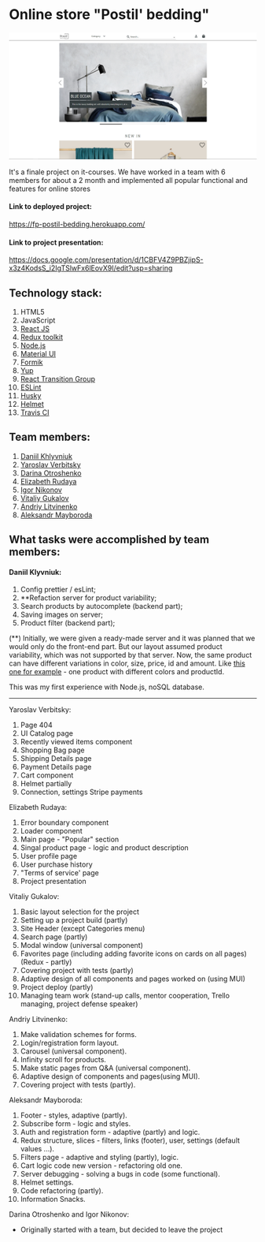 # Online store "Postil' bedding"
![](Screenshot_1.png)

It's a finale project on it-courses. We have worked in a team with 6 members for about a 2 month and implemented all 
popular functional and
features for online stores


#### Link to deployed project:
https://fp-postil-bedding.herokuapp.com/


#### Link to project presentation:
https://docs.google.com/presentation/d/1CBFV4Z9PBZjipS-x3z4KodsS_i2IgTSlwFx6lEovX9I/edit?usp=sharing

## Technology stack:
1. HTML5
2. JavaScript
3. [React JS](https://uk.reactjs.org/)
4. [Redux toolkit](https://redux-toolkit.js.org/)
5. [Node.js](https://nodejs.org/uk/)
6. [Material UI](https://mui.com/getting-started/installation/)
7. [Formik](https://formik.org/docs/overview)
8. [Yup](https://www.npmjs.com/package/yup)
9. [React Transition Group](https://reactcommunity.org/react-transition-group/)
10. [ESLint](https://eslint.org/)
11. [Husky](https://www.npmjs.com/package/husky)
12. [Helmet](https://www.npmjs.com/package/react-helmet)
13. [Travis CI](https://www.travis-ci.com/)


## Team members:
1. [Daniil Khlyvniuk](https://github.com/Daniil-Khlyvniuk)
2. [Yaroslav Verbitsky](https://github.com/nikolasdelunko)
3. [Darina Otroshenko](https://github.com/OtroshenkoDarina)
4. [Elizabeth Rudaya](https://github.com/lizarudayaa)
5. [Igor Nikonov](https://github.com/IggyDev34)
6. [Vitaliy Gukalov](https://github.com/Vitaliy-1809)
7. [Andriy Litvinenko](https://github.com/Shootka)
8. [Aleksandr Mayboroda](https://github.com/AlexMaybee)

## What tasks were accomplished by team members:

#### Daniil Klyvniuk: 
1. Config prettier / esLint;
2. \**Refaction server for product
   variability;
3. Search products by autocomplete (backend part);
4. Saving images on server;
5. Product filter (backend part);

(**) Initially, we were given a ready-made server and it was planned that we would only do the front-end part. But 
our layout assumed product variability, which was not supported by that server. Now, the same product can have 
different variations in color, size, price, id and amount. Like 
[this one for example](https://fp-postil-bedding.herokuapp.com/product-details/61a653e8253d3605949967ec) - one product with different colors and productId.

This was my first experience with Node.js, noSQL database.
_____

Yaroslav Verbitsky:
1. Page 404
2. UI Catalog page
3. Recently viewed items component
4. Shopping Bag page
5. Shipping Details page
6. Payment Details page
7. Cart component
8. Helmet partially
9. Connection, settings Stripe payments

Elizabeth Rudaya:
1. Error boundary component
2. Loader component
3. Main page - "Popular" section
4. Singal product page - logic and product description
5. User profile page
6. User purchase history
7. "Terms of service' page
8. Project presentation

Vitaliy Gukalov:
1. Basic layout selection for the project
2. Setting up a project build (partly)
3. Site Header (except Categories menu)
4. Search page (partly)
5. Modal window (universal component)
6. Favorites page (including adding favorite icons on cards on all pages)(Redux - partly)
7. Covering project with tests (partly)
8. Adaptive design of all components and pages worked on (using MUI)
9. Project deploy (partly)
10. Managing team work (stand-up calls, mentor cooperation, Trello managing, project defense speaker)

Andriy Litvinenko:
1. Make validation schemes for forms.
2. Login/registration form layout.
3. Carousel (universal component).
4. Infinity scroll for products.
5. Make static pages from Q&A (universal component).
6. Adaptive design of components and pages(using MUI).
7. Covering project with tests (partly).

Aleksandr Mayboroda:
1. Footer - styles, adaptive (partly).
2. Subscribe form - logic and styles.
3. Auth and registration form - adaptive (partly) and logic.
4. Redux structure, slices - filters, links (footer), user, settings (default values ...).
5. Filters page - adaptive and styling (partly), logic.
6. Cart logic code new version - refactoring old one.
7. Server debugging - solving a bugs in code (some functional).
8. Helmet settings.
9. Code refactoring (partly).
10. Information Snacks.

Darina Otroshenko and Igor Nikonov:
* Originally started with a team, but decided to leave the project



